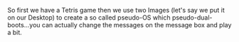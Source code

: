 So first we have a Tetris game then we use two Images (let's say we put it on our Desktop) to create a so called pseudo-OS which pseudo-dual-boots...you can actually change the messages on the message box and play a bit.
